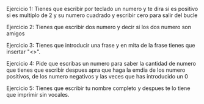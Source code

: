 Ejercicio 1: Tienes que escribir por teclado un numero y te dira si es positivo si es multiplo de 2 y su numero cuadrado y escribir cero para salir del bucle

Ejercicio 2: Tienes que escribir dos numero y decir si los dos numero son amigos

Ejercicio 3: Tienes que introducir una frase y en mita de la frase tienes que insertar "<>".

Ejercicio 4: Pide que escribas un numero para saber la cantidad de numero que tienes que escribir despues apra que haga la emdia de los numero positivos, de los numero negativos y las veces que has introducido un 0

Ejercicio 5: Tienes que escribir tu nombre completo y despues te lo tiene que imprimir sin vocales.
